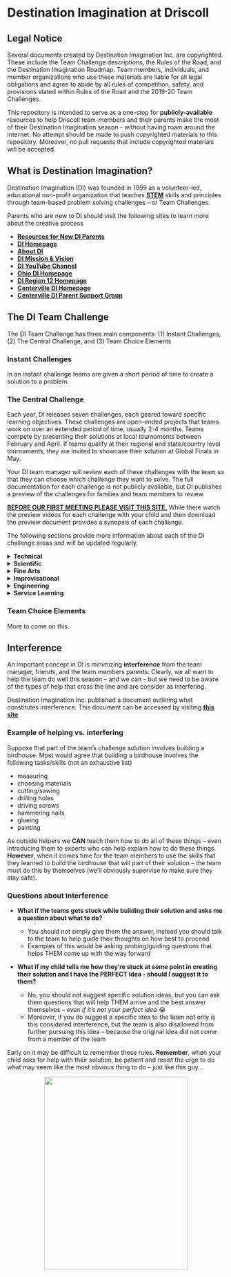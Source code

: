 Destination Imagination at Driscoll
================

## Legal Notice

Several documents created by Destination Imagination Inc. are
copyrighted. These include the Team Challenge descriptions, the Rules of
the Road, and the Destination Imagination Roadmap. Team members,
individuals, and member organizations who use these materials are liable
for all legal obligations and agree to abide by all rules of
competition, safety, and provisions stated within Rules of the Road and
the 2019-20 Team Challenges.

This repository is intended to serve as a one-stop for
**publicly-available** resources to help Driscoll team-members and their
parents make the most of their Destination Imagination season - without
having roam around the internet. No attempt should be made to push
copyrighted materials to this repository. Moreover, no pull requests
that include copyrighted materials will be accepted.

## What is Destination Imagination?

Destination Imagination (DI) was founded in 1999 as a volunteer-led,
educational non-profit organization that teaches
<a target=" " href="https://en.wikipedia.org/wiki/Science,_technology,_engineering,_and_mathematics">**STEM**</a>
skills and principles through team-based problem solving challenges - or
Team Challenges.

Parents who are new to DI should visit the following sites to learn more
about the creative process

  - <a target=" " href="https://www.destinationimagination.org/parents-start-here/">**Resources
    for New DI Parents**</a>
  - <a target=" " href="https://www.destinationimagination.org/">**DI
    Homepage**</a>
  - <a target=" " href="https://www.destinationimagination.org/about/">**About
    DI**</a>
  - <a target=" " href="https://www.destinationimagination.org/vision-mission/">**DI
    Mission & Vision**</a>
  - <a target=" " href="https://www.youtube.com/user/DIGlobalFinals/videos">**DI
    YouTube Channel**</a>
  - <a target=" " href="https://www.ohdi.org">**Ohio DI Homepage**</a>
  - <a target=" " href="http://www.ohdi12.org">**DI Region 12
    Homepage**</a>
  - <a target=" " href="https://www.centervilledi.com/">**Centerville DI
    Homepage**</a>
  - <a target=" " href="https://www.centervilledi.com/parentsupportgroup.htm">**Centerville
    DI Parent Support Group**</a>

## The DI Team Challenge

The DI Team Challenge has three main components: (1) Instant Challenges,
(2) The Central Challenge, and (3) Team Choice Elements

### Instant Challenges

In an instant challenge teams are given a short period of time to create
a solution to a problem.

### The Central Challenge

Each year, DI releases seven challenges, each geared toward specific
learning objectives. These challenges are open-ended projects that teams
work on over an extended period of time, usually 2-4 months. Teams
compete by presenting their solutions at local tournaments between
February and April. If teams qualify at their regional and state/country
level tournaments, they are invited to showcase their solution at Global
Finals in May.

Your DI team manager will review each of these challenges with the team
so that they can choose which challenge they want to solve. The full
documentation for each challenge is not publicly available, but DI
publishes a preview of the challenges for families and team members to
review.

<u>**BEFORE OUR FIRST MEETING PLEASE VISIT [THIS
SITE](https://www.destinationimagination.org/challenge-program/2019-20-challenge-previews/).**</u>
While there watch the preview videos for each challenge with your child
and then download the preview document provides a synopsis of each
challenge.

The following sections provide more information about each of the DI
challenge areas and will be updated regularly.

<details>

<summary><b>Technical</b></summary>

<p>

The Technical Challenge requires teams to build equipment, such as
vehicles, in order to solve their challenge. They must also include a
performance, in a specific form or about a general topic supplied with
the challenge. In addition, the challenge requires teams to create
specific elements unique to the team that will count as Team Choice
Elements. The team will be evaluated on their creativity and
originality, the quality, workmanship and effort, and the integration of
the elements into the presentation. Normally, Team Choice Elements
account for 15% of a team’s score. The Team Choice Element can be
anything that the team chooses, as long as it is not a scoring element.
<br/> <!-- <center> -->
<!-- <iframe width="800" height="400" src="https://www.youtube.com/embed/tWiOP7Bhq6Y" frameborder="0" allow="accelerometer; encrypted-media; gyroscope; picture-in-picture" allowfullscreen></iframe> -->
<!-- <center> -->

</p>

</details>

<!--##########################-->

<!--##########################-->

<details>

<summary><b>Scientific</b></summary>

<p>

The Scientific Challenge requires teams to do research on a specific
aspect of science, and then create a performance based on it. Sometimes,
there is also a specific requirement to build a certain kind of prop or
costume. In addition, the challenge requires teams to create two
specific elements unique to the team that will count as Team Choice
Elements. The team will be evaluated on the creativity and originality,
the quality, workmanship and effort, and the integration of the element
into the presentation. Normally, Team Choice Elements account for 15% of
a team’s score. The Team Choice Element can be anything that the team
chooses, as long as it is not a scoring element. <br/> <!-- <center> -->
<!-- <iframe width="800" height="400" src="https://www.youtube.com/embed/eqSJnsY8WnY" frameborder="0" allow="accelerometer; encrypted-media; gyroscope; picture-in-picture" allowfullscreen></iframe> -->
<!-- <center> -->

</p>

</details>

<!--##########################-->

<!--##########################-->

<details>

<summary><b>Fine Arts</b></summary>

<p>

The Fine Arts Challenge requires teams to create and act out a
performance that demonstrates some theatrical technique. It may be to
use a certain method of presentation or to make a certain type of prop.
In addition, the challenge requires teams to create two specific
elements unique to the team that will count as Team Choice Elements. The
team will be evaluated on the creativity and originality, the quality,
workmanship and effort, and the integration of the element into the
presentation. Normally, Team Choice Elements account for 15% of a team’s
score. The Team Choice Element can be anything that the team chooses, as
long as it is not a scoring element. <br/> <!-- <center> -->
<!-- <iframe width="800" height="400" src="https://www.youtube.com/embed/1t-BtBCIWfw" frameborder="0" allow="accelerometer; encrypted-media; gyroscope; picture-in-picture" allowfullscreen></iframe> -->
<!-- <center> -->

</p>

</details>

<!--##########################-->

<!--##########################-->

<details>

<summary><b>Improvisational</b></summary>

<p>

The Improvisational Challenge requires teams to think on their feet and
create a skit within a short window of time, and then present it. There
is usually a theme, of some sort, as well as a prop requirement that
requires teams to create or incorporate different props. The team will
also be evaluated for teamwork in this challenge. <br/>
<!-- <center> -->
<!-- <iframe width="800" height="400" src="https://www.youtube.com/embed/DVKJHu31lbA" frameborder="0" allow="accelerometer; encrypted-media; gyroscope; picture-in-picture" allowfullscreen></iframe> -->
<!-- <center> -->

</p>

</details>

<!--##########################-->

<!--##########################-->

<details>

<summary><b>Engineering</b></summary>

<p>

The Engineering Challenge requires teams to create a structure, with
material and weight requirements, as well as an accompanying performance
that has to do with some aspect of the structure. The structures are
scored using a weight held ratio (WHR), where the weight held at the
tournament is divided over the weight of the structure, to create a fair
comparison of team structures. Some years, there have been additional
elements that the team had to incorporate into their structures, such as
holding golf balls. By performing these extra tasks, the team may
receive additional weight held credit. In addition, the challenge
requires teams to create two specific elements unique to the team that
will count as Team Choice Elements. The team will be evaluated on the
creativity and originality, the quality, workmanship and effort, and the
integration of the element into the presentation. Normally, Team Choice
Elements account for 15% of a team’s score. The Team Choice Element can
be anything that the team chooses, as long as it is not a scoring
element. <br/> <!-- <center> -->
<!-- <iframe width="800" height="400" src="https://www.youtube.com/embed/a_kwCwgRHhw" frameborder="0" allow="accelerometer; encrypted-media; gyroscope; picture-in-picture" allowfullscreen></iframe> -->
<!-- <center> -->

</p>

</details>

<!--##########################-->

<!--##########################-->

<details>

<summary><b>Service Learning</b></summary>

<p>

The Service Learning Challenge, also known as projectOUTREACH, requires
teams to do a service project that benefits their community, and then
create a performance to present at the tournament. The challenge always
has a theme that the team has to incorporate into their skit, or the way
they carry out their project. For some program seasons, the challenge
requires teams to create two specific elements unique to the team that
will count as Team Choice Elements. The team will be evaluated on the
creativity and originality, the quality, workmanship and effort, and the
integration of the element into the presentation. Normally, Team Choice
Elements account for 15% of a team’s score. The Team Choice Element can
be anything that the team chooses, as long as it is not a scoring
element. <br/> <!-- <center> -->
<!-- <iframe width="800" height="400" src="https://www.youtube.com/embed/8UhQ-KROI_k" frameborder="0" allow="accelerometer; encrypted-media; gyroscope; picture-in-picture" allowfullscreen></iframe> -->
<!-- <center> -->

</p>

</details>

### Team Choice Elements

More to come on this.

## Interference

An important concept in DI is minimizing **interference** from the team
manager, friends, and the team members parents. Clearly, we all want to
help the team do well this season – and we can – but we need to be aware
of the types of help that cross the line and are consider as
interfering.

Destination Imagination Inc. published a document outlining what
constitutes interference. This document can be accessed by visiting
<a target=" " href="https://www.destinationimagination.org/blog/what-is-interference/">**this
site**</a>

### Example of helping vs. interfering

Suppose that part of the team’s challenge solution involves building a
birdhouse. Most would agree that building a birdhouse involves the
following tasks/skills (not an exhaustive list)

  - measuring
  - choosing materials
  - cutting/sawing
  - drilling holes
  - driving screws
  - hammering nails
  - glueing
  - painting

As outside helpers we **CAN** teach them how to do all of these things –
even introducing them to experts who can help explain how to do these
things. **However**, when it comes time for the team members to use the
skills that they learned to build the birdhouse that will part of their
solution – the team must do this by themselves (we’ll obviously
supervise to make sure they stay safe).

### Questions about interference

  - **What if the teams gets stuck while building their solution and
    asks me a question about what to do?**
    
      - You should not simply give them the answer, instead you should
        talk to the team to help guide their thoughts on how best to
        proceed
      - Examples of this would be asking probing/guiding questions that
        helps THEM come up with the way forward

  - **What if my child tells me how they’re stuck at some point in
    creating their solution and I have the PERFECT idea - should I
    suggest it to them?**
    
      - No, you should not suggest specific solution ideas, but you can
        ask them questions that will help THEM arrive and the best
        answer themselves – *even if it’s not your perfect idea* 😭
      - Moreover, if you do suggest a specific idea to the team not only
        is this considered interference, but the team is also disallowed
        from further pursuing this idea – because the original idea did
        not come from a member of the team

Early on it may be difficult to remember these rules. **Remember**, when
your child asks for help with their solution, be patient and resist the
urge to do what may seem like the most obvious thing to do – just like
this guy…

<p align="center">

<img src="https://www.oddities123.com/wp-content/uploads/2013/02/patient-dog-7.jpg" width="333" height="447" align="middle">
</img>

</p>
